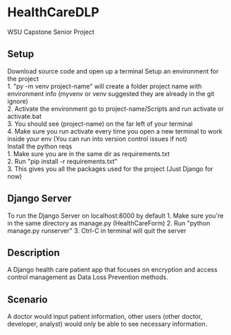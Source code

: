 # HealthCareDLP
WSU Capstone Senior Project

## Setup
Download source code and open up a terminal
Setup an environment for the project <br>
    1. "py -m venv project-name" will create a folder project name with environment info
    (myvenv or venv suggested they are already in the git ignore)  <br>
    2. Activate the environment go to project-name/Scripts and run activate or activate.bat  <br>
    3. You should see (project-name) on the far left of your terminal  <br>
    4. Make sure you run activate every time you open a new terminal to work inside your env 
    (You can run into version control issues if not)   <br>
Install the python reqs<br>
    1. Make sure you are in the same dir as requirements.txt<br>
    2. Run "pip install -r requirements.txt"<br>
    3. This gives you all the packages used for the project (Just Django for now)<br>
## Django Server
To run the Django Server on localhost:8000 by default
    1. Make sure you're in the same directory as manage.py (HealthCareForm)
    2. Run "python manage.py runserver"
    3. Ctrl-C in terminal will quit the server

## Description
A Django health care patient app that focuses on encryption and access control management as Data Loss Prevention methods.

## Scenario
A doctor would input patient information, other users (other doctor, developer, analyst) would only be able to see necessary information.
